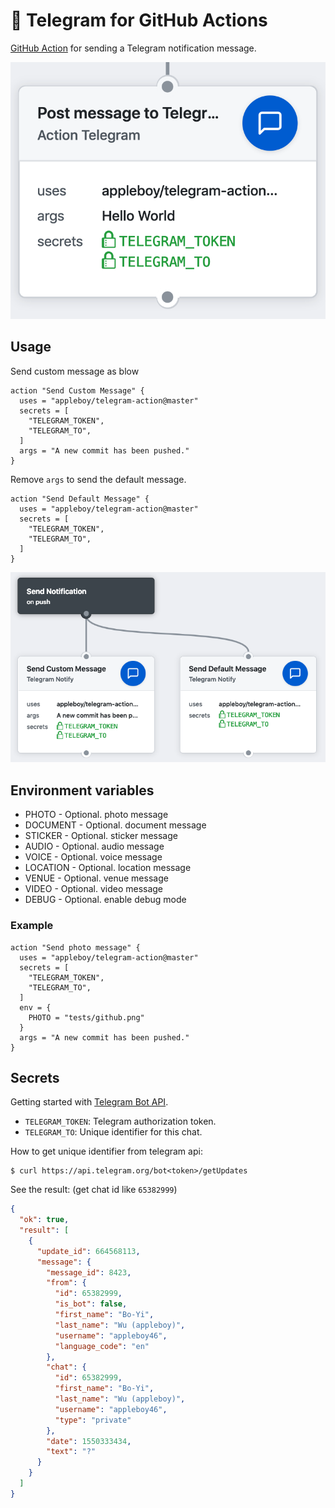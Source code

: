 # 🚀 Telegram for GitHub Actions

[GitHub Action](https://developer.github.com/actions/) for sending a Telegram notification message.

<img src="./images/telegram-notification.png">

## Usage

Send custom message as blow

```
action "Send Custom Message" {
  uses = "appleboy/telegram-action@master"
  secrets = [
    "TELEGRAM_TOKEN",
    "TELEGRAM_TO",
  ]
  args = "A new commit has been pushed."
}
```

Remove `args` to send the default message.

```
action "Send Default Message" {
  uses = "appleboy/telegram-action@master"
  secrets = [
    "TELEGRAM_TOKEN",
    "TELEGRAM_TO",
  ]
}
```

<img src="images/telegram-workflow.png">

## Environment variables

* PHOTO - Optional. photo message
* DOCUMENT - Optional. document message
* STICKER - Optional. sticker message
* AUDIO - Optional. audio message
* VOICE - Optional. voice message
* LOCATION - Optional. location message
* VENUE - Optional. venue message
* VIDEO - Optional. video message
* DEBUG - Optional. enable debug mode

### Example

```
action "Send photo message" {
  uses = "appleboy/telegram-action@master"
  secrets = [
    "TELEGRAM_TOKEN",
    "TELEGRAM_TO",
  ]
  env = {
    PHOTO = "tests/github.png"
  }
  args = "A new commit has been pushed."
}
```

## Secrets

Getting started with [Telegram Bot API](https://core.telegram.org/bots/api).

* `TELEGRAM_TOKEN`: Telegram authorization token.
* `TELEGRAM_TO`: Unique identifier for this chat.

How to get unique identifier from telegram api:

```
$ curl https://api.telegram.org/bot<token>/getUpdates
```

See the result: (get chat id like `65382999`)

```json
{
  "ok": true,
  "result": [
    {
      "update_id": 664568113,
      "message": {
        "message_id": 8423,
        "from": {
          "id": 65382999,
          "is_bot": false,
          "first_name": "Bo-Yi",
          "last_name": "Wu (appleboy)",
          "username": "appleboy46",
          "language_code": "en"
        },
        "chat": {
          "id": 65382999,
          "first_name": "Bo-Yi",
          "last_name": "Wu (appleboy)",
          "username": "appleboy46",
          "type": "private"
        },
        "date": 1550333434,
        "text": "?"
      }
    }
  ]
}
```
